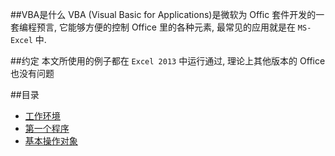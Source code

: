 ##VBA是什么
VBA (Visual Basic for Applications)是微软为 Offic 套件开发的一套编程预言, 它能够方便的控制 Office 里的各种元素, 最常见的应用就是在 `MS-Excel` 中.  

##约定
本文所使用的例子都在 `Excel 2013` 中运行通过, 理论上其他版本的 Office 也没有问题

##目录
* [工作环境](01.md)
* [第一个程序](02.md)
* [基本操作对象](03.md)

